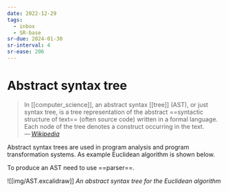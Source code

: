 ```yaml
---
date: 2022-12-29
tags:
  - inbox
  - SR-base
sr-due: 2024-01-30
sr-interval: 4
sr-ease: 206
---
```


# Abstract syntax tree

> In [[computer_science]], an abstract syntax [[tree]] (AST), or just syntax
> tree, is a tree representation of the abstract ==syntactic structure of text==
> (often source code) written in a formal language. Each node of the tree
> denotes a construct occurring in the text.\
> — <cite>[Wikipedia](https://en.wikipedia.org/wiki/Abstract_syntax_tree)</cite>
<!--SR:!2024-01-26,1,230-->

Abstract syntax trees are used in program analysis and program
transformation systems. As example Euclidean algorithm is shown below.

To produce an AST need to use ==parser==.

![[img/AST.excalidraw]]
_An abstract syntax tree for the Euclidean algorithm_
